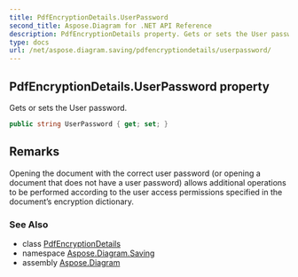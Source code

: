 ```yaml
---
title: PdfEncryptionDetails.UserPassword
second_title: Aspose.Diagram for .NET API Reference
description: PdfEncryptionDetails property. Gets or sets the User password
type: docs
url: /net/aspose.diagram.saving/pdfencryptiondetails/userpassword/
---
```

## PdfEncryptionDetails.UserPassword property

Gets or sets the User password.

```csharp
public string UserPassword { get; set; }
```

## Remarks

Opening the document with the correct user password (or opening a document that does not have a user password) allows additional operations to be performed according to the user access permissions specified in the document’s encryption dictionary.

### See Also

* class [PdfEncryptionDetails](../)
* namespace [Aspose.Diagram.Saving](../../pdfencryptiondetails/)
* assembly [Aspose.Diagram](../../../)


